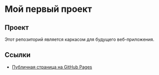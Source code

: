 # Мой первый проект
## Проект
Этот репозиторий является каркасом для будущего веб-приложения.
## Ссылки

- [Публичная страница на GitHub Pages](https://danydunaev.github.io/project/)


